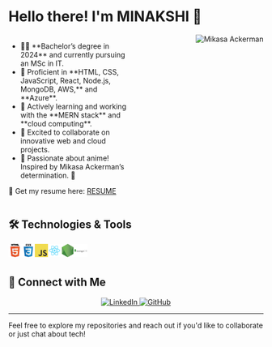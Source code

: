 # Hello there! I'm **MINAKSHI** 👋

<!-- Use HTML for layout control -->
<div style="display: flex; justify-content: space-between; align-items: flex-start;">
  <!-- Bullet Points Section -->
  <div style="flex: 1; padding-right: 20px;">
    <ul>
      <li>👩‍💻 **Bachelor’s degree in 2024** and currently pursuing an MSc in IT.</li>
      <li>🌱 Proficient in **HTML, CSS, JavaScript, React, Node.js, MongoDB, AWS,** and **Azure**.</li>
      <li>🚀 Actively learning and working with the **MERN stack** and **cloud computing**.</li>
      <li>👯 Excited to collaborate on innovative web and cloud projects.</li>
      <li>🎌 Passionate about anime! Inspired by Mikasa Ackerman’s determination. 🌟</li>
    </ul>
    <p>📄 Get my resume here: <a href="https://drive.google.com/file/d/1BY9sOHlN0Je9HPVl1Ey1f9veQf-leMCf/view?usp=sharing" target="_blank">RESUME</a></p>
  </div>
  
  <!-- Image Section -->
  <div style="flex: 1; text-align: right;">
    <img src="https://media1.tenor.com/m/Rx9nnFWfFMQAAAAd/mikasa-ackerman-attack-on-titan.gif" width="300" alt="Mikasa Ackerman"/>
  </div>
</div>

## 🛠️ Technologies & Tools

<p>
  <img align="left" alt="HTML" width="26px" src="https://raw.githubusercontent.com/github/explore/80688e429a7d4ef2fca1e82350fe8e3517d3494d/topics/html/html.png" />
  <img align="left" alt="CSS" width="26px" src="https://raw.githubusercontent.com/github/explore/80688e429a7d4ef2fca1e82350fe8e3517d3494d/topics/css/css.png" />
  <img align="left" alt="JavaScript" width="26px" src="https://raw.githubusercontent.com/github/explore/80688e429a7d4ef2fca1e82350fe8e3517d3494d/topics/javascript/javascript.png" />
  <img align="left" alt="React" width="26px" src="https://raw.githubusercontent.com/github/explore/80688e429a7d4ef2fca1e82350fe8e3517d3494d/topics/react/react.png" />
  <img align="left" alt="Node.js" width="26px" src="https://raw.githubusercontent.com/github/explore/80688e429a7d4ef2fca1e82350fe8e3517d3494d/topics/nodejs/nodejs.png" />
  <img align="left" alt="MongoDB" width="26px" src="https://raw.githubusercontent.com/github/explore/80688e429a7d4ef2fca1e82350fe8e3517d3494d/topics/mongodb/mongodb.png" />
</p>
<br/><br/>

## 🔗 Connect with Me

<p align="center">
  <a href="https://www.linkedin.com/in/minakshimishra" target="_blank">
    <img src="https://img.shields.io/badge/LinkedIn-%230077B5.svg?style=for-the-badge&logo=linkedin&logoColor=white" alt="LinkedIn"/>
  </a>

  <a href="https://github.com/minakshi-141" target="_blank">
    <img src="https://img.shields.io/badge/GitHub-%23181717.svg?style=for-the-badge&logo=github&logoColor=white" alt="GitHub"/>
  </a>
</p>

---

Feel free to explore my repositories and reach out if you'd like to collaborate or just chat about tech!
